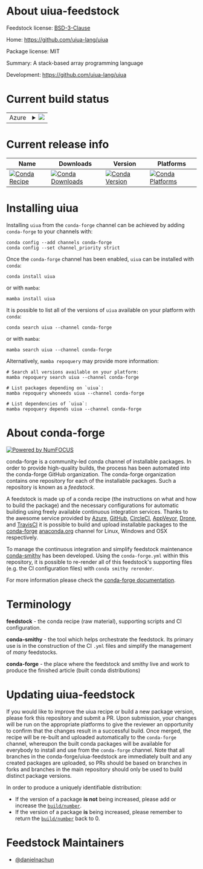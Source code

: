 About uiua-feedstock
====================

Feedstock license: [BSD-3-Clause](https://github.com/conda-forge/uiua-feedstock/blob/main/LICENSE.txt)

Home: https://github.com/uiua-lang/uiua

Package license: MIT

Summary: A stack-based array programming language

Development: https://github.com/uiua-lang/uiua

Current build status
====================


<table>
    
  <tr>
    <td>Azure</td>
    <td>
      <details>
        <summary>
          <a href="https://dev.azure.com/conda-forge/feedstock-builds/_build/latest?definitionId=24084&branchName=main">
            <img src="https://dev.azure.com/conda-forge/feedstock-builds/_apis/build/status/uiua-feedstock?branchName=main">
          </a>
        </summary>
        <table>
          <thead><tr><th>Variant</th><th>Status</th></tr></thead>
          <tbody><tr>
              <td>linux_64</td>
              <td>
                <a href="https://dev.azure.com/conda-forge/feedstock-builds/_build/latest?definitionId=24084&branchName=main">
                  <img src="https://dev.azure.com/conda-forge/feedstock-builds/_apis/build/status/uiua-feedstock?branchName=main&jobName=linux&configuration=linux%20linux_64_" alt="variant">
                </a>
              </td>
            </tr><tr>
              <td>linux_aarch64</td>
              <td>
                <a href="https://dev.azure.com/conda-forge/feedstock-builds/_build/latest?definitionId=24084&branchName=main">
                  <img src="https://dev.azure.com/conda-forge/feedstock-builds/_apis/build/status/uiua-feedstock?branchName=main&jobName=linux&configuration=linux%20linux_aarch64_" alt="variant">
                </a>
              </td>
            </tr><tr>
              <td>linux_ppc64le</td>
              <td>
                <a href="https://dev.azure.com/conda-forge/feedstock-builds/_build/latest?definitionId=24084&branchName=main">
                  <img src="https://dev.azure.com/conda-forge/feedstock-builds/_apis/build/status/uiua-feedstock?branchName=main&jobName=linux&configuration=linux%20linux_ppc64le_" alt="variant">
                </a>
              </td>
            </tr><tr>
              <td>osx_64</td>
              <td>
                <a href="https://dev.azure.com/conda-forge/feedstock-builds/_build/latest?definitionId=24084&branchName=main">
                  <img src="https://dev.azure.com/conda-forge/feedstock-builds/_apis/build/status/uiua-feedstock?branchName=main&jobName=osx&configuration=osx%20osx_64_" alt="variant">
                </a>
              </td>
            </tr><tr>
              <td>osx_arm64</td>
              <td>
                <a href="https://dev.azure.com/conda-forge/feedstock-builds/_build/latest?definitionId=24084&branchName=main">
                  <img src="https://dev.azure.com/conda-forge/feedstock-builds/_apis/build/status/uiua-feedstock?branchName=main&jobName=osx&configuration=osx%20osx_arm64_" alt="variant">
                </a>
              </td>
            </tr>
          </tbody>
        </table>
      </details>
    </td>
  </tr>
</table>

Current release info
====================

| Name | Downloads | Version | Platforms |
| --- | --- | --- | --- |
| [![Conda Recipe](https://img.shields.io/badge/recipe-uiua-green.svg)](https://anaconda.org/conda-forge/uiua) | [![Conda Downloads](https://img.shields.io/conda/dn/conda-forge/uiua.svg)](https://anaconda.org/conda-forge/uiua) | [![Conda Version](https://img.shields.io/conda/vn/conda-forge/uiua.svg)](https://anaconda.org/conda-forge/uiua) | [![Conda Platforms](https://img.shields.io/conda/pn/conda-forge/uiua.svg)](https://anaconda.org/conda-forge/uiua) |

Installing uiua
===============

Installing `uiua` from the `conda-forge` channel can be achieved by adding `conda-forge` to your channels with:

```
conda config --add channels conda-forge
conda config --set channel_priority strict
```

Once the `conda-forge` channel has been enabled, `uiua` can be installed with `conda`:

```
conda install uiua
```

or with `mamba`:

```
mamba install uiua
```

It is possible to list all of the versions of `uiua` available on your platform with `conda`:

```
conda search uiua --channel conda-forge
```

or with `mamba`:

```
mamba search uiua --channel conda-forge
```

Alternatively, `mamba repoquery` may provide more information:

```
# Search all versions available on your platform:
mamba repoquery search uiua --channel conda-forge

# List packages depending on `uiua`:
mamba repoquery whoneeds uiua --channel conda-forge

# List dependencies of `uiua`:
mamba repoquery depends uiua --channel conda-forge
```


About conda-forge
=================

[![Powered by
NumFOCUS](https://img.shields.io/badge/powered%20by-NumFOCUS-orange.svg?style=flat&colorA=E1523D&colorB=007D8A)](https://numfocus.org)

conda-forge is a community-led conda channel of installable packages.
In order to provide high-quality builds, the process has been automated into the
conda-forge GitHub organization. The conda-forge organization contains one repository
for each of the installable packages. Such a repository is known as a *feedstock*.

A feedstock is made up of a conda recipe (the instructions on what and how to build
the package) and the necessary configurations for automatic building using freely
available continuous integration services. Thanks to the awesome service provided by
[Azure](https://azure.microsoft.com/en-us/services/devops/), [GitHub](https://github.com/),
[CircleCI](https://circleci.com/), [AppVeyor](https://www.appveyor.com/),
[Drone](https://cloud.drone.io/welcome), and [TravisCI](https://travis-ci.com/)
it is possible to build and upload installable packages to the
[conda-forge](https://anaconda.org/conda-forge) [anaconda.org](https://anaconda.org/)
channel for Linux, Windows and OSX respectively.

To manage the continuous integration and simplify feedstock maintenance
[conda-smithy](https://github.com/conda-forge/conda-smithy) has been developed.
Using the ``conda-forge.yml`` within this repository, it is possible to re-render all of
this feedstock's supporting files (e.g. the CI configuration files) with ``conda smithy rerender``.

For more information please check the [conda-forge documentation](https://conda-forge.org/docs/).

Terminology
===========

**feedstock** - the conda recipe (raw material), supporting scripts and CI configuration.

**conda-smithy** - the tool which helps orchestrate the feedstock.
                   Its primary use is in the construction of the CI ``.yml`` files
                   and simplify the management of *many* feedstocks.

**conda-forge** - the place where the feedstock and smithy live and work to
                  produce the finished article (built conda distributions)


Updating uiua-feedstock
=======================

If you would like to improve the uiua recipe or build a new
package version, please fork this repository and submit a PR. Upon submission,
your changes will be run on the appropriate platforms to give the reviewer an
opportunity to confirm that the changes result in a successful build. Once
merged, the recipe will be re-built and uploaded automatically to the
`conda-forge` channel, whereupon the built conda packages will be available for
everybody to install and use from the `conda-forge` channel.
Note that all branches in the conda-forge/uiua-feedstock are
immediately built and any created packages are uploaded, so PRs should be based
on branches in forks and branches in the main repository should only be used to
build distinct package versions.

In order to produce a uniquely identifiable distribution:
 * If the version of a package **is not** being increased, please add or increase
   the [``build/number``](https://docs.conda.io/projects/conda-build/en/latest/resources/define-metadata.html#build-number-and-string).
 * If the version of a package **is** being increased, please remember to return
   the [``build/number``](https://docs.conda.io/projects/conda-build/en/latest/resources/define-metadata.html#build-number-and-string)
   back to 0.

Feedstock Maintainers
=====================

* [@danielnachun](https://github.com/danielnachun/)


